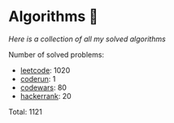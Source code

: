 # Algorithms 🏯

_Here is a collection of all my solved algorithms_

Number of solved problems:
- [leetcode](https://leetcode.com): 1020
- [coderun](https://coderun.yandex.ru/): 1
- [codewars](https://www.codewars.com): 80
- [hackerrank](https://www.hackerrank.com): 20

Total: 1121
